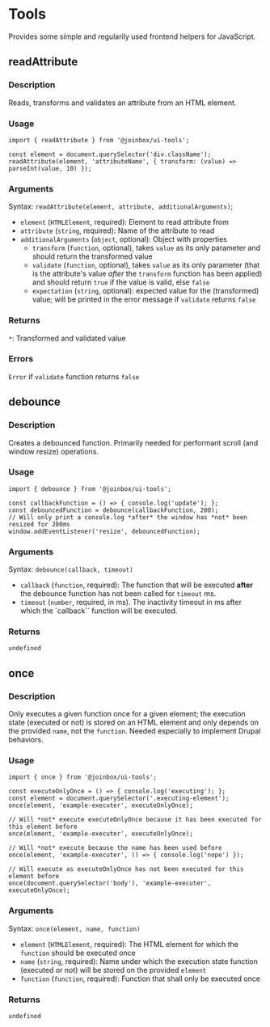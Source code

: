 # Tools

Provides some simple and regularily used frontend helpers for JavaScript.

## readAttribute

### Description
Reads, transforms and validates an attribute from an HTML element.

### Usage

```
import { readAttribute } from '@joinbox/ui-tools';

const element = document.querySelector('div.className');
readAttribute(element, 'attributeName', { transform: (value) => parseInt(value, 10) });
```

### Arguments

Syntax: `readAttribute(element, attribute, additionalArguments)`;

- `element` (`HTMLElement`, required): Element to read attribute from
- `attribute` (`string`, required): Name of the attribute to read
- `additionalArguments` (`object`, optional): Object with properties
    - `transform` (`function`, optional), takes `value` as its only parameter and should return the 
    transformed value
    - `validate` (`function`, optional), takes `value` as its only parameter (that is the
    attribute's value *after* the `transform` function has been applied) and should return `true`
    if the value is valid, else `false`
    - `expectation` (`string`, optional): expected value for the (transformed) value; will be
    printed in the error message if `validate` returns `false`

### Returns
`*`: Transformed and validated value

### Errors
`Error` if `validate` function returns `false`



## debounce

### Description
Creates a debounced function. Primarily needed for performant scroll (and window resize) operations.

### Usage

```
import { debounce } from '@joinbox/ui-tools';

const callbackFunction = () => { console.log('update'); };
const debouncedFunction = debounce(callbackFunction, 200);
// Will only print a console.log *after* the window has *not* been resized for 200ms
window.addEventListener('resize', debouncedFunction);
```

### Arguments

Syntax: `debounce(callback, timeout)`

- `callback` (`function`, required): The function that will be executed **after** the debounce 
function has not been called for `timeout` ms.
- `timeout` (`number`, required, in ms). The inactivity timeout in ms after which the `callback``
function will be executed.

### Returns

`undefined`



## once

### Description
Only executes a given function once for a given element; the execution state (executed or not) is
stored on an HTML element and only depends on the provided `name`, not the `function`. Needed
especially to implement Drupal behaviors.

### Usage

```
import { once } from '@joinbox/ui-tools';

const executeOnlyOnce = () => { console.log('executing'); };
const element = document.querySelector('.executing-element');
once(element, 'example-executer', executeOnlyOnce);

// Will *not* execute executeOnlyOnce because it has been executed for this element before
once(element, 'example-executer', executeOnlyOnce);

// Will *not* execute because the name has been used before
once(element, 'example-executer', () => { console.log('nope') });

// Will execute as executeOnlyOnce has not been executed for this element before
once(document.querySelector('body'), 'example-executer', executeOnlyOnce);
```

### Arguments

Syntax: `once(element, name, function)`

- `element` (`HTMLElement`, required): The HTML element for which the `function` should be executed
once 
- `name` (`string`, required): Name under which the execution state function (executed or not)
will be stored on the provided `element`
- `function` (`function`, required): Function that shall only be executed once

### Returns

`undefined`